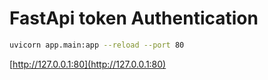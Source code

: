 # FastApi token Authentication

```bash
uvicorn app.main:app --reload --port 80 
```

[http://127.0.0.1:80](http://127.0.0.1:80)